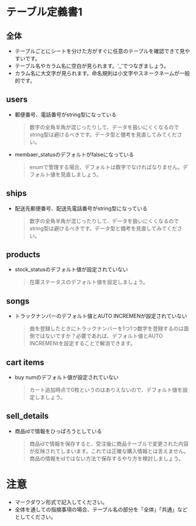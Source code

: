 # テーブル定義書1
## 全体
- テーブルごとにシートを分けた方がすぐに任意のテーブルを確認できて見やすいです。
- テーブル名やカラム名に空白が見られます。'_'でつなぎましょう。
- カラム名に大文字が見られます。命名規則は小文字やスネークネームが一般的です。

## users
- 郵便番号、電話番号がstring型になっている
  >  数字の全角半角が混じったりして、データを扱いにくくなるのでstring型は避けるべきです。データ型と備考を見直してみてください。
- membaer_statusのデフォルトがfalseになっている
  >  enumで管理する場合、デフォルトは数字でなければなりません。デフォルト値を見直しましょう。

## ships
- 配送先郵便番号、配送先電話番号がstring型になっている
  >  数字の全角半角が混じったりして、データを扱いにくくなるのでstring型は避けるべきです。データ型と備考を見直してみてください。

## products
- stock_statusのデフォルト値が設定されていない
  >  在庫ステータスのデフォルト値を設定しましょう。

## songs
- トラックナンバーのデフォルト値とAUTO INCREMENが設定されていない
  >  曲を登録したときにトラックナンバーを1つ1つ数字を登録するのは面倒ではないですか？必要であれば、デフォルト値とAUTO INCREMENtを設定することで解消できます。
  
## cart items
- buy numのデフォルト値が設定されていない
  >  カート追加時点で0枚というのはありえないので、デフォルト値を設定しましょう。

## sell_details
- 商品idで情報をひっぱろうとしている
  >  商品idで情報を保存すると、受注後に商品テーブルで変更された内容が反映されてしまいます。これでは正確な購入情報とは言えません。商品の情報をidではない方法で保存するやり方を検討しましょう。

# 注意
* マークダウン形式で記入してください。
* 全体を通しての指摘事項の場合、テーブル名の部分を「全体」「共通」などとしてください。
